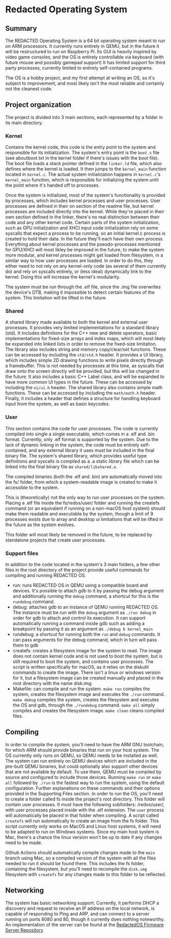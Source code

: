 # Redacted Operating System

## Summary

The REDACTED Operating System is a 64 bit operating system meant to run on ARM processors. 
It currently runs entirely in QEMU, but in the future it will be restructured to run on Raspberry Pi.
Its GUI is heavily inspired by video game consoles, and the OS is entirely controllable via keyboard (with future mouse and possibly gamepad support)
It has limited support for third party processes, currently limited to entirely self-contained programs.

The OS is a hobby project, and my first attempt at writing an OS, so it's subject to improvement, and most likely isn't the most reliable and certainly not the cleanest code.

## Project organization

The project is divided into 3 main sections, each represented by a folder in its main directory.

### Kernel

Contains the kernel code, this code is the entry point to the system and responsible for its initialization.
The system's entry point is the `boot.s` file (see aboutboot.txt in the kernel folder if there's issues with the boot file). The boot file loads a stack pointer defined in the `linker.ld` file, which also defines where the kernel is loaded. It then jumps to the `kernel_main` function located in `kernel.c`.
The actual system initialization happens in `kernel.c`'s `kernel_main` function, which is responsible for initializing the system until the point where it's handed off to processes.

Once the system is initialized, most of the system's functionality is provided by processes, which includes kernel processes and user processes. User processes are defined in their on section of the readme file, but kernel processes are included directly into the kernel. While they're placed in their own section defined in the linker, there's no real distinction between their code and any other kernel code. 
Certain parts of the system initialization, such as GPU initialization and XHCI input code initialization rely on some syscalls that expect a process to be running, so an initial kernel.c process is created to hold their data. In the future they'll each have their own process.
Everything about kernel processes and the pseudo-processes mentioned for GPU/XHCI will most likley be improved in the future, to make the system more modular, and kernel processes might get loaded from filesystem, in a similar way to how user processes are loaded. In order to do this, they either need to not rely on any kernel-only code (as several of them currently do) and rely on syscalls entirely, or (less ideal) dynamically link to the kernel. Doing this will increase the kernel's modularity.

The system must be run through the .elf file, since the .img file overwrites the device's DTB, making it impossible to detect certain features of the system.
This limitation will be lifted in the future.

### Shared

A shared library made available to both the kernel and external user processes.
It provides very limited implementations for a standard library (std). It includes definitions for the C++ new and delete operators, basic implementations for fixed-size arrays and index maps, which will most likely be expanded into linked lists in order to remove the fixed-size limitation. The library also includes string and memory copy/clear/set functions. These can be accessed by including the `std/std.h` header.
It provides a UI library, which includes simple 2D drawing functions to write pixels directly through a framebuffer. This is not needed by processes at this time, as syscalls that draw onto the screen directly will be provided, but this will be changed in the future. It also includes a basic C++ Label class, and will be expanded to have more common UI types in the future. These can be accessed by including the `ui/ui.h` header.
The shared library also contains simple math functions. These can be accessed by including the `math/math.h` header.
Finally, it includes a header that defines a structure for handling keyboard input from the system, as well as basic keycodes.

### User

This section contains the code for user processes. The code is currently compiled into single a single executable, which comes in a .elf and .bin format. Currently, only .elf format is supported by the system.
Due to the lack of dynamic linking in the system, the code must be entirely self-contained, and any external library it uses must be included in the final binary file. The system's shared library, which provides useful type definitions and syscalls is compiled as a .a static library file which can be linked into the final binary file as `shared/libshared.a`.

The compiled binaries (both the .elf and .bin) are automatically moved into the fs/ folder, from which a system-readable image is created to make it accessible to the system. 

This is (theoretically) not the only way to run user processes on the system. Placing a .elf file inside the fs/redos/user/ folder and running the createfs command (or an equivalent if running on a non-macOS host system) should make them readable and executable by the system, though a limit of 9 processes exists due to array and desktop ui limitations that will be lifted in the future as the system evolves.

This folder will most likely be removed in the future, to be replaced by standalone projects that create user processes.

### Support files

In addition to the code located in the system's 3 main folders, a few other files in the root directory of the project provide useful commands for compiling and running REDACTED OS.

- run: runs REDACTED OS in QEMU using a compatible board and devices. It's possible to attach gdb to it by passing the debug argument and additionally running the `debug` command, a shortcut for this is the `rundebug` command.
- debug: attaches gdb to an instance of QEMU running REDACTED OS. The instance must be run with the `debug` argument as `./run debug` in order for gdb to attach and control its execution. It can support automatically running a command inside gdb such as adding a breakpoint by passing it as an argument as `./debug b kernel_main`
- rundebug: a shortcut for running both the `run` and `debug` commands. It can pass arguments for the debug command, which in turn will pass them to gdb
- createfs: creates a filesystem image for the system to read. The image does not contain kernel code and is not used to boot the system, but is still required to boot the system, and contains user processes. The script is written specifically for macOS, as it relies on the diskutil commands to create the image. There isn't a linux or windows version for it, but a filesystem image can be created manually and placed in the root directory with the name disk.img
- Makefile: can compile and run the system. `make run` compiles the system, creates the filesystem image and executes the `./run` command. `make debug` compiles the system, creates the filesystem and executes the OS and gdb, through the `./rundebug` command. `make all` simply compiles and creates the filesystem image. `make clean` cleans compiled files.

## Compiling

In order to compile the system, you'll need to have the ARM GNU toolchain, for which ARM should provide binaries that run on your host system.
The OS currently only runs on QEMU, so QEMU needs to be installed as well. The system can run entirely on QEMU devices which are included in the pre-built QEMU binaries, but could optionally also support other devices that are not available by default. To use them, QEMU must be compiled by source and configured to include those devices. 
Running `make run` or `make all` followed by `./run` is the fastest way to run the system, using the default configuration. Further explanations on these commands and their options provided in the Supporting Files section.
In order to run the OS, you'll need to create a folder called fs inside the project's root directory. This folder will contain user processes. It must have the following subfolders: /redos/user/, with user processes placed inside with the .elf extension. The `user` process will automatically be placed in that folder when compiling. A script called `createfs` will run automatically to create an image from the fs folder. This script currently only works on MacOS and Linux host systems, it will need to be adapted to run on Windows systems. Since my main host system is Mac, there's a chance the linux version won't be up to date if any changes need to be made.

Github Actions should automatically compile changes made to the `main` branch using Mac, so a compiled version of the system with all the files needed to run it should be found there. This includes the fs folder, containing the filesystem, but you'll need to recompile the `disk.img` filesystem with `createfs` for any changes made to this folder to be reflected.

## Networking

The system has basic networking support. Currently, it performs DHCP a discovery and request to receive an IP address on the local network, is capable of responding to Ping and ARP, and can connect to a server running on ports 8080 and 80, though it currently does nothing noteworthy.
An implementation of the server can be found at the [RedactedOS Firmware Server Repository](https://github.com/differrari/RedactedOS_firmware_server/tree/main)

